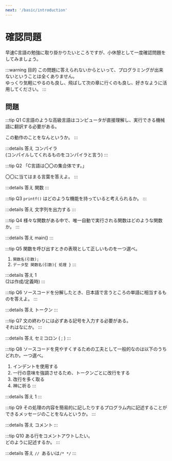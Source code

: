 ```yaml
---
next: '/basic/introduction'
---
```

# 確認問題

早速C言語の勉強に取り掛かりたいところですが、小休憩として一度確認問題をしてみましょう。

:::warning 目的
この問題に答えられないからといって、プログラミングが出来ないということは全くありません。</br>
ゆっくり気軽にやるのも良し、飛ばして次の章に行くのも良し、好きなように活用してください。
:::
## 問題

:::tip Q1
C言語のような高級言語はコンピュータが直接理解し、実行できる機械語に翻訳する必要がある。

この動作のことをなんというか。
:::

:::details 答え
コンパイラ</br>
(コンパイルしてくれるものをコンパイラと言う)
:::

:::tip Q2
「C言語は〇〇の集合体です。」

〇〇に当てはまる言葉を答えよ。
:::

:::details 答え
関数
:::

:::tip Q3
``printf()`` はどのような機能を持っていると考えられるか。
:::

:::details 答え
文字列を出力する
:::

:::tip Q4
様々な関数がある中で、唯一自動で実行される関数はどのような関数か。
:::

:::details 答え
main()
:::

:::tip Q5
関数を呼び出すときの表現として正しいものを一つ選べ。

1. ``関数名(引数);``
2. ``データ型 関数名(引数){ 処理 }``
:::

:::details 答え
1</br>
(2は作成/定義時)
:::

:::tip Q6
ソースコードを分解したとき、日本語で言うところの単語に相当するものを答えよ。
:::

:::details 答え
トークン
:::

:::tip Q7
文の終わりには必ずある記号を入力する必要がある。</br>
それはなにか。
:::

:::details 答え
セミコロン ( ; )
:::

:::tip Q8
ソースコードを見やすくするための工夫として一般的なのは以下のうちどれか。一つ選べ。

1. インデントを使用する
2. 一行の意味を強調させるため、トークンごとに改行をする
3. 改行を多く取る
4. 神に祈る
:::

:::details 答え
1
:::

:::tip Q9
その処理の内容を簡易的に記したりするプログラム内に記述することができるメッセージのことをなんというか。
:::

:::details 答え
コメント
:::

:::tip Q10
ある行をコメントアウトしたい。</br>
どのように記述するか。
:::

:::details 答え
``// ``あるいは``/* */``
:::